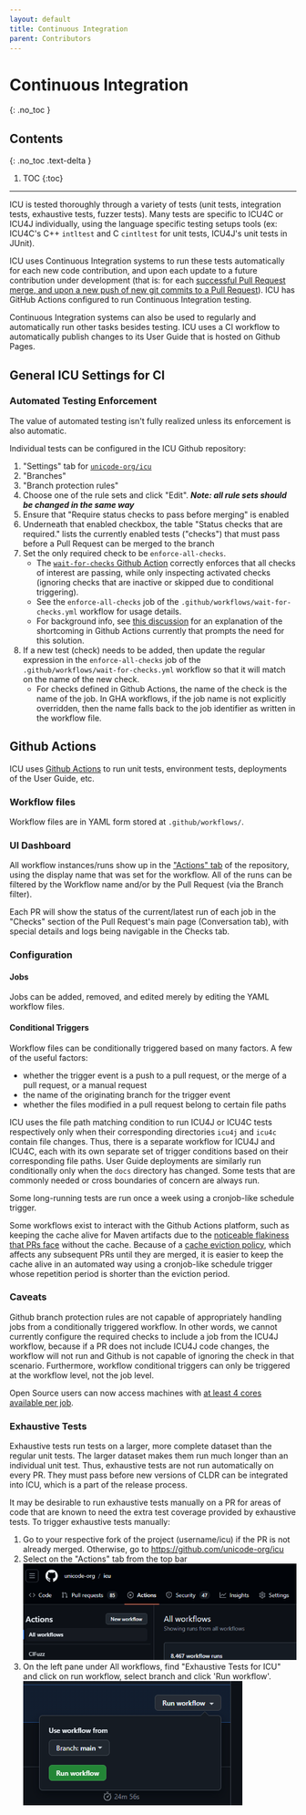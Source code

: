 ```yaml
---
layout: default
title: Continuous Integration
parent: Contributors
---
```


# Continuous Integration
{: .no_toc }

## Contents
{: .no_toc .text-delta }

1. TOC
{:toc}

---

<!--
© 2024 and later: Unicode, Inc. and others.
License & terms of use: http://www.unicode.org/copyright.html
-->

ICU is tested thoroughly through a variety of tests
(unit tests, integration tests, exhaustive tests, fuzzer tests).
Many tests are specific to ICU4C or ICU4J individually,
using the language specific testing setups tools
(ex: ICU4C's C++ `intltest` and C `cintltest` for unit tests,
ICU4J's unit tests in JUnit).

ICU uses Continuous Integration systems to run these tests automatically for each new code contribution,
and upon each update to a future contribution under development
(that is: for each [successful Pull Request merge, and upon a new push of new git commits to a Pull Request](../gitdev.md)).
ICU has GitHub Actions configured to run Continuous Integration testing.

Continuous Integration systems can also be used to regularly and automatically run other tasks besides testing.
ICU uses a CI workflow to automatically publish changes to its User Guide that is hosted on Github Pages.

## General ICU Settings for CI

### Automated Testing Enforcement

The value of automated testing isn't fully realized unless its enforcement is also automatic.

Individual tests can be configured in the ICU Github repository:

1. "Settings" tab for [`unicode-org/icu`](https://github.com/unicode-org/icu/)
2. "Branches"
3. "Branch protection rules"
4. Choose one of the rule sets and click "Edit".  ***Note: all rule sets should be changed in the same way***
5. Ensure that "Require status checks to pass before merging" is enabled
6. Underneath that enabled checkbox, the table "Status checks that are required." lists the currently enabled tests ("checks") that must pass before a Pull Request can be merged to the branch
7. Set the only required check to be `enforce-all-checks`.
    - The [`wait-for-checks` Github Action](https://github.com/marketplace/actions/wait-for-checks)
    correctly enforces that all checks of interest are passing,
    while only inspecting activated checks
    (ignoring checks that are inactive or skipped due to conditional triggering).
    - See the `enforce-all-checks` job of the `.github/workflows/wait-for-checks.yml` workflow for usage details.
    - For background info, see [this discussion](https://github.com/orgs/community/discussions/13690) for an explanation of the shortcoming in Github Actions currently that prompts the need for this solution.
8. If a new test (check) needs to be added, then update the regular expression in the `enforce-all-checks` job of the `.github/workflows/wait-for-checks.yml` workflow so that it will match on the name of the new check.
    - For checks defined in Github Actions,
    the name of the check is the name of the job.
    In GHA workflows, if the job name is not explicitly overridden,
    then the name falls back to the job identifier as written in the workflow file.



## Github Actions

ICU uses [Github Actions](https://github.com/features/actions) to run unit tests, environment tests, deployments of the User Guide, etc.

### Workflow files

Workflow files are in YAML form stored at `.github/workflows/`.

### UI Dashboard

All workflow instances/runs show up in the ["Actions" tab](https://github.com/unicode-org/icu/actions) of the repository,
using the display name that was set for the workflow.
All of the runs can be filtered by the Workflow name and/or by the Pull Request (via the Branch filter).

Each PR will show the status of the current/latest run of each job in the "Checks" section of the Pull Request's main page (Conversation tab), 
with special details and logs being navigable in the Checks tab.

### Configuration

#### Jobs

Jobs can be added, removed, and edited merely by editing the YAML workflow files.

#### Conditional Triggers

Workflow files can be conditionally triggered based on many factors.
A few of the useful factors:

* whether the trigger event is a push to a pull request, or the merge of a pull request, or a manual request
* the name of the originating branch for the trigger event
* whether the files modified in a pull request belong to certain file paths

ICU uses the file path matching condition to run ICU4J or ICU4C tests respectively only when their corresponding directories `icu4j` and `icu4c` contain file changes.
Thus, there is a separate workflow for ICU4J and ICU4C,
each with its own separate set of trigger conditions based on their corresponding file paths.
User Guide deployments are similarly run conditionally only when the `docs` directory has changed.
Some tests that are commonly needed or cross boundaries of concern are always run.

Some long-running tests are run once a week using a cronjob-like schedule trigger.

Some workflows exist to interact with the Github Actions platform,
such as keeping the cache alive for Maven artifacts due to the [noticeable flakiness that PRs face](https://docs.github.com/en/actions/using-workflows/caching-dependencies-to-speed-up-workflows) without the cache.
Because of a [cache eviction policy](https://docs.github.com/en/actions/using-workflows/caching-dependencies-to-speed-up-workflows#usage-limits-and-eviction-policy), which affects any subsequent PRs until they are merged,
it is easier to keep the cache alive in an automated way using a cronjob-like schedule trigger whose repetition period is shorter than the eviction period.

### Caveats

Github branch protection rules are not capable of appropriately handling jobs from a conditionally triggered workflow.
In other words, we cannot currently configure the required checks to include a job from the ICU4J workflow,
because if a PR does not include ICU4J code changes,
the workflow will not run and Github is not capable of ignoring the check in that scenario. Furthermore, workflow conditional triggers can only be triggered at the workflow level, not the job level.

Open Source users can now access machines with [at least 4 cores available per job](https://github.blog/2024-01-17-github-hosted-runners-double-the-power-for-open-source/).

### Exhaustive Tests
Exhaustive tests run tests on a larger, more complete dataset than the regular unit tests.
The larger dataset makes them run much longer than an individual unit test.
Thus, exhaustive tests are not run automatically on every PR.
They must pass before new versions of CLDR can be integrated into ICU,
which is a part of the release process.

It may be desirable to run exhaustive tests manually on a PR for areas of code that are known to need the extra test coverage provided by exhaustive tests.
To trigger exhaustive tests manually:

1. Go to your respective fork of the project (username/icu) if the PR is not already merged. Otherwise, go to https://github.com/unicode-org/icu
2. Select on the "Actions" tab from the top bar
    ![GHA Actions](../assets/gha_tab.png)
3. On the left pane under All workflows, find "Exhaustive Tests for ICU" and click on run workflow, select branch and click 'Run workflow'.
    ![Run Workflow](../assets/gha_run_workflow.png)

